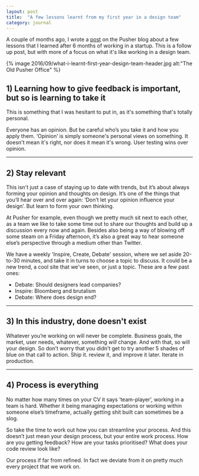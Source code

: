 ```yaml
---
layout: post
title:  "A few lessons learnt from my first year in a design team"
category: journal
---
```


A couple of months ago, I wrote a [post](https://blog.pusher.com/3-lessons-learned-after-6-months-in-a-startup/) on the Pusher blog about a few lessons that I learned after 6 months of working in a startup. This is a follow up post, but with more of a focus on what it's like working in a design team.

{% image 2016/09/what-i-learnt-first-year-design-team-header.jpg alt:"The Old Pusher Office" %}


## 1) Learning how to give feedback is important, but so is learning to take it

This is something that I was hesitant to put in, as it's something that's totally personal.

Everyone has an opinion. But be careful who’s you take it and how you apply them. ‘Opinion’ is simply someone's personal views on something. It doesn't mean it's right, nor does it mean it's wrong. User testing wins over opinion.

* * *

## 2) Stay relevant

This isn't just a case of staying up to date with trends, but it’s about always forming your opinion and thoughts on design. It’s one of the things that you’ll hear over and over again: ‘Don’t let your opinion influence your design’. But learn to form your own thinking. 

At Pusher for example, even though we pretty much sit next to each other, as a team we like to take some time out to share our thoughts and build up a discussion every now and again. Besides also being a way of blowing off some steam on a Friday afternoon, it’s also a great way to hear someone else’s perspective through a medium other than Twitter.

We have a weekly 'Inspire, Create, Debate' session, where we set aside 20-to-30 minutes, and take it in turns to choose a topic to discuss. It could be a new trend, a cool site that we've seen, or just a topic. These are a few past ones:

* Debate: Should designers lead companies?
* Inspire: Bloomberg and brutalism
* Debate: Where does design end?

* * *

## 3) In this industry, done doesn't exist

Whatever you’re working on will never be complete. Business goals, the market, user needs, whatever, something *will* change. And with that, so will your design. So don’t worry that you didn’t get to try another 5 shades of blue on that call to action. Ship it. review it, and improve it later. Iterate in production.

* * *

## 4) Process is everything

No matter how many times on your CV it says ‘team-player’, working in a team is hard. Whether it being managing expectations or working within someone else’s timeframe, actually getting shit built can sometimes be a slog.

So take the time to work out how you can streamline your process. And this doesn’t just mean your design process, but your entire work process. How are you getting feedback? How are your tasks prioritised? What does your code review look like?

Our process if far from refined. In fact we deviate from it on pretty much every project that we work on.